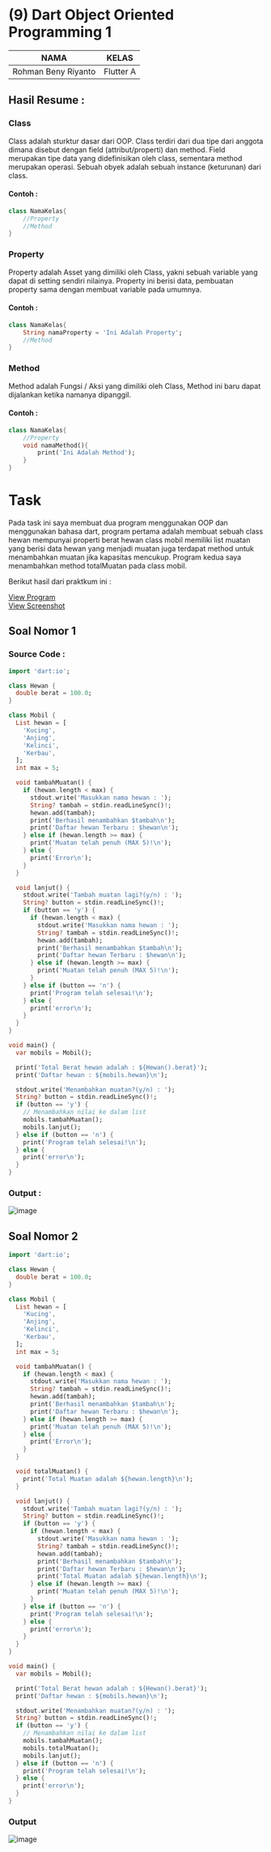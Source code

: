 # (9) Dart Object Oriented Programming 1

| NAMA |  KELAS
|--|--|
| Rohman Beny Riyanto  |  Flutter A

## Hasil Resume :

### Class
Class adalah sturktur dasar dari OOP. Class terdiri dari dua tipe dari anggota dimana disebut dengan field (attribut/properti) dan method. Field merupakan tipe data yang didefinisikan oleh class, sementara method merupakan operasi. Sebuah obyek adalah sebuah instance (keturunan) dari class.

#### Contoh :
```dart
class NamaKelas{
    //Property
    //Method
}
```

### Property
Property adalah Asset yang dimiliki oleh Class, yakni sebuah variable yang dapat di setting sendiri nilainya. Property ini berisi data, pembuatan property sama dengan membuat variable pada umumnya.

#### Contoh :
```dart
class NamaKelas{
    String namaProperty = 'Ini Adalah Property';
    //Method
}
```

### Method
Method adalah Fungsi / Aksi yang dimiliki oleh Class, Method ini baru dapat dijalankan ketika namanya dipanggil.

#### Contoh :
```dart
class NamaKelas{
    //Property
    void namaMethod(){
        print('Ini Adalah Method');
    }
}
```

# Task
Pada task ini saya membuat dua program menggunakan OOP dan menggunakan bahasa dart, program pertama adalah membuat sebuah class hewan mempunyai properti berat hewan class mobil memiliki list muatan yang berisi data hewan yang menjadi muatan juga terdapat method untuk menambahkan muatan jika kapasitas mencukup. Program kedua saya menambahkan method totalMuatan pada class mobil.

Berikut hasil dari praktkum ini :

[View Program](https://github.com/RohmanBenyRiyanto/flutter_rohman-beny-riyanto/tree/main/09_Dart%20Object%20Oriented%20Programming%201/praktikum/dart_object_oriented_programming_1)<br>
[View Screenshot](https://github.com/RohmanBenyRiyanto/flutter_rohman-beny-riyanto/tree/main/09_Dart%20Object%20Oriented%20Programming%201/screenshot)

## Soal Nomor 1

### Source Code :
```dart
import 'dart:io';

class Hewan {
  double berat = 100.0;
}

class Mobil {
  List hewan = [
    'Kucing',
    'Anjing',
    'Kelinci',
    'Kerbau',
  ];
  int max = 5;

  void tambahMuatan() {
    if (hewan.length < max) {
      stdout.write('Masukkan nama hewan : ');
      String? tambah = stdin.readLineSync()!;
      hewan.add(tambah);
      print('Berhasil menambahkan $tambah\n');
      print('Daftar hewan Terbaru : $hewan\n');
    } else if (hewan.length >= max) {
      print('Muatan telah penuh (MAX 5)!\n');
    } else {
      print('Error\n');
    }
  }

  void lanjut() {
    stdout.write('Tambah muatan lagi?(y/n) : ');
    String? button = stdin.readLineSync()!;
    if (button == 'y') {
      if (hewan.length < max) {
        stdout.write('Masukkan nama hewan : ');
        String? tambah = stdin.readLineSync()!;
        hewan.add(tambah);
        print('Berhasil menambahkan $tambah\n');
        print('Daftar hewan Terbaru : $hewan\n');
      } else if (hewan.length >= max) {
        print('Muatan telah penuh (MAX 5)!\n');
      }
    } else if (button == 'n') {
      print('Program telah selesai!\n');
    } else {
      print('error\n');
    }
  }
}

void main() {
  var mobils = Mobil();

  print('Total Berat hewan adalah : ${Hewan().berat}');
  print('Daftar hewan : ${mobils.hewan}\n');

  stdout.write('Menambahkan muatan?(y/n) : ');
  String? button = stdin.readLineSync()!;
  if (button == 'y') {
    // Menambahkan nilai ke dalam list
    mobils.tambahMuatan();
    mobils.lanjut();
  } else if (button == 'n') {
    print('Program telah selesai!\n');
  } else {
    print('error\n');
  }
}

```

### Output :
![image](https://github.com/RohmanBenyRiyanto/flutter_rohman-beny-riyanto/blob/main/09_Dart%20Object%20Oriented%20Programming%201/screenshot/Output%20Nomor%201.png)

## Soal Nomor 2

```dart
import 'dart:io';

class Hewan {
  double berat = 100.0;
}

class Mobil {
  List hewan = [
    'Kucing',
    'Anjing',
    'Kelinci',
    'Kerbau',
  ];
  int max = 5;

  void tambahMuatan() {
    if (hewan.length < max) {
      stdout.write('Masukkan nama hewan : ');
      String? tambah = stdin.readLineSync()!;
      hewan.add(tambah);
      print('Berhasil menambahkan $tambah\n');
      print('Daftar hewan Terbaru : $hewan\n');
    } else if (hewan.length >= max) {
      print('Muatan telah penuh (MAX 5)!\n');
    } else {
      print('Error\n');
    }
  }

  void totalMuatan() {
    print('Total Muatan adalah ${hewan.length}\n');
  }

  void lanjut() {
    stdout.write('Tambah muatan lagi?(y/n) : ');
    String? button = stdin.readLineSync()!;
    if (button == 'y') {
      if (hewan.length < max) {
        stdout.write('Masukkan nama hewan : ');
        String? tambah = stdin.readLineSync()!;
        hewan.add(tambah);
        print('Berhasil menambahkan $tambah\n');
        print('Daftar hewan Terbaru : $hewan\n');
        print('Total Muatan adalah ${hewan.length}\n');
      } else if (hewan.length >= max) {
        print('Muatan telah penuh (MAX 5)!\n');
      }
    } else if (button == 'n') {
      print('Program telah selesai!\n');
    } else {
      print('error\n');
    }
  }
}

void main() {
  var mobils = Mobil();

  print('Total Berat hewan adalah : ${Hewan().berat}');
  print('Daftar hewan : ${mobils.hewan}\n');

  stdout.write('Menambahkan muatan?(y/n) : ');
  String? button = stdin.readLineSync()!;
  if (button == 'y') {
    // Menambahkan nilai ke dalam list
    mobils.tambahMuatan();
    mobils.totalMuatan();
    mobils.lanjut();
  } else if (button == 'n') {
    print('Program telah selesai!\n');
  } else {
    print('error\n');
  }
}
```

### Output
![image](https://github.com/RohmanBenyRiyanto/flutter_rohman-beny-riyanto/blob/main/09_Dart%20Object%20Oriented%20Programming%201/screenshot/Output%20Nomor%202.png)